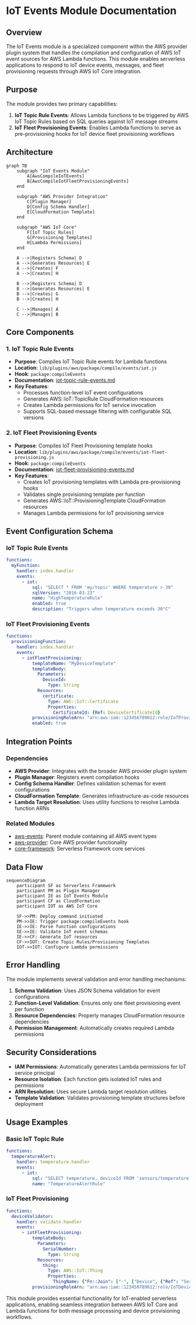 # IoT Events Module Documentation

## Overview

The IoT Events module is a specialized component within the AWS provider plugin system that handles the compilation and configuration of AWS IoT event sources for AWS Lambda functions. This module enables serverless applications to respond to IoT device events, messages, and fleet provisioning requests through AWS IoT Core integration.

## Purpose

The module provides two primary capabilities:

1. **IoT Topic Rule Events**: Allows Lambda functions to be triggered by AWS IoT Topic Rules based on SQL queries against IoT message streams
2. **IoT Fleet Provisioning Events**: Enables Lambda functions to serve as pre-provisioning hooks for IoT device fleet provisioning workflows

## Architecture

```mermaid
graph TB
    subgraph "IoT Events Module"
        A[AwsCompileIoTEvents]
        B[AwsCompileIotFleetProvisioningEvents]
    end
    
    subgraph "AWS Provider Integration"
        C[Plugin Manager]
        D[Config Schema Handler]
        E[CloudFormation Template]
    end
    
    subgraph "AWS IoT Core"
        F[IoT Topic Rules]
        G[Provisioning Templates]
        H[Lambda Permissions]
    end
    
    A -->|Registers Schema| D
    A -->|Generates Resources| E
    A -->|Creates| F
    A -->|Creates| H
    
    B -->|Registers Schema| D
    B -->|Generates Resources| E
    B -->|Creates| G
    B -->|Creates| H
    
    C -->|Manages| A
    C -->|Manages| B
```

## Core Components

### 1. IoT Topic Rule Events
- **Purpose**: Compiles IoT Topic Rule events for Lambda functions
- **Location**: `lib/plugins/aws/package/compile/events/iot.js`
- **Hook**: `package:compileEvents`
- **Documentation**: [iot-topic-rule-events.md](iot-topic-rule-events.md)
- **Key Features**:
  - Processes function-level IoT event configurations
  - Generates AWS::IoT::TopicRule CloudFormation resources
  - Creates Lambda permissions for IoT service invocation
  - Supports SQL-based message filtering with configurable SQL versions

### 2. IoT Fleet Provisioning Events
- **Purpose**: Compiles IoT Fleet Provisioning template hooks
- **Location**: `lib/plugins/aws/package/compile/events/iot-fleet-provisioning.js`
- **Hook**: `package:compileEvents`
- **Documentation**: [iot-fleet-provisioning-events.md](iot-fleet-provisioning-events.md)
- **Key Features**:
  - Creates IoT provisioning templates with Lambda pre-provisioning hooks
  - Validates single provisioning template per function
  - Generates AWS::IoT::ProvisioningTemplate CloudFormation resources
  - Manages Lambda permissions for IoT provisioning service

## Event Configuration Schema

### IoT Topic Rule Events
```yaml
functions:
  myFunction:
    handler: index.handler
    events:
      - iot:
          sql: "SELECT * FROM 'my/topic' WHERE temperature > 30"
          sqlVersion: "2016-03-23"
          name: "HighTemperatureRule"
          enabled: true
          description: "Triggers when temperature exceeds 30°C"
```

### IoT Fleet Provisioning Events
```yaml
functions:
  provisioningFunction:
    handler: index.handler
    events:
      - iotFleetProvisioning:
          templateName: "MyDeviceTemplate"
          templateBody:
            Parameters:
              DeviceId:
                Type: String
            Resources:
              certificate:
                Type: AWS::IoT::Certificate
                Properties:
                  CertificateId: {Ref: DeviceCertificateId}
          provisioningRoleArn: "arn:aws:iam::123456789012:role/IoTProvisioningRole"
          enabled: true
```

## Integration Points

### Dependencies
- **AWS Provider**: Integrates with the broader AWS provider plugin system
- **Plugin Manager**: Registers event compilation hooks
- **Config Schema Handler**: Defines validation schemas for event configurations
- **CloudFormation Template**: Generates infrastructure-as-code resources
- **Lambda Target Resolution**: Uses utility functions to resolve Lambda function ARNs

### Related Modules
- [aws-events](aws-events.md): Parent module containing all AWS event types
- [aws-provider](aws-provider.md): Core AWS provider functionality
- [core-framework](core-framework.md): Serverless Framework core services

## Data Flow

```mermaid
sequenceDiagram
    participant SF as Serverless Framework
    participant PM as Plugin Manager
    participant IE as IoT Events Module
    participant CF as CloudFormation
    participant IOT as AWS IoT Core
    
    SF->>PM: Deploy command initiated
    PM->>IE: Trigger package:compileEvents hook
    IE->>IE: Parse function configurations
    IE->>IE: Validate IoT event schemas
    IE->>CF: Generate IoT resources
    CF->>IOT: Create Topic Rules/Provisioning Templates
    IOT->>IOT: Configure Lambda permissions
```

## Error Handling

The module implements several validation and error handling mechanisms:

1. **Schema Validation**: Uses JSON Schema validation for event configurations
2. **Function-Level Validation**: Ensures only one fleet provisioning event per function
3. **Resource Dependencies**: Properly manages CloudFormation resource dependencies
4. **Permission Management**: Automatically creates required Lambda permissions

## Security Considerations

- **IAM Permissions**: Automatically generates Lambda permissions for IoT service principal
- **Resource Isolation**: Each function gets isolated IoT rules and permissions
- **ARN Resolution**: Uses secure Lambda target resolution utilities
- **Template Validation**: Validates provisioning template structures before deployment

## Usage Examples

### Basic IoT Topic Rule
```yaml
functions:
  temperatureAlert:
    handler: temperature.handler
    events:
      - iot:
          sql: "SELECT temperature, deviceId FROM 'sensors/temperature' WHERE temperature > 40"
          name: "TemperatureAlertRule"
```

### IoT Fleet Provisioning
```yaml
functions:
  deviceValidator:
    handler: validate.handler
    events:
      - iotFleetProvisioning:
          templateBody:
            Parameters:
              SerialNumber:
                Type: String
            Resources:
              thing:
                Type: AWS::IoT::Thing
                Properties:
                  ThingName: {"Fn::Join": ["-", ["Device", {"Ref": "SerialNumber"}]]}
          provisioningRoleArn: "arn:aws:iam::123456789012:role/IoTDeviceProvisioningRole"
```

This module provides essential functionality for IoT-enabled serverless applications, enabling seamless integration between AWS IoT Core and Lambda functions for both message processing and device provisioning workflows.